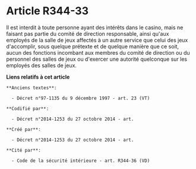 # Article R344-33

Il est interdit à toute personne ayant des intérêts dans le casino, mais ne faisant pas partie du comité de direction
responsable, ainsi qu'aux employés de la salle de jeux affectés à un autre service que celui des jeux d'accomplir, sous
quelque prétexte et de quelque manière que ce soit, aucun des fonctions incombant aux membres du comité de direction ou du
personnel des salles de jeux ou d'exercer une autorité quelconque sur les employés des salles de jeux.

**Liens relatifs à cet article**

	**Anciens textes**:

	  - Décret n°97-1135 du 9 décembre 1997 - art. 23 (VT)

	**Codifié par**:

	  - Décret n°2014-1253 du 27 octobre 2014 - art.

	**Créé par**:

	  - Décret n°2014-1253 du 27 octobre 2014 - art.

	**Cité par**:

	  - Code de la sécurité intérieure - art. R344-36 (VD)
